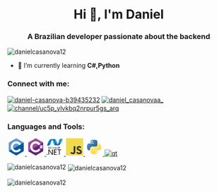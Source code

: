 <h1 align="center">Hi 👋, I'm Daniel</h1>
<h3 align="center">A Brazilian developer passionate about the backend</h3>

<p align="left"> <img src="https://komarev.com/ghpvc/?username=danielcasanova12&label=Profile%20views&color=0e75b6&style=flat" alt="danielcasanova12" /> </p>

- 🌱 I’m currently learning **C#,Python**

<h3 align="left">Connect with me:</h3>
<p align="left">
<a href="https://linkedin.com/in/daniel-casanova-b39435232" target="blank"><img align="center" src="https://raw.githubusercontent.com/rahuldkjain/github-profile-readme-generator/master/src/images/icons/Social/linked-in-alt.svg" alt="daniel-casanova-b39435232" height="30" width="40" /></a>
<a href="https://instagram.com/daniel_casanovaa_" target="blank"><img align="center" src="https://raw.githubusercontent.com/rahuldkjain/github-profile-readme-generator/master/src/images/icons/Social/instagram.svg" alt="daniel_casanovaa_" height="30" width="40" /></a>
<a href="https://www.youtube.com/channel/uc5p_ylvkbq2nrpur5gs_arq" target="blank"><img align="center" src="https://raw.githubusercontent.com/rahuldkjain/github-profile-readme-generator/master/src/images/icons/Social/youtube.svg" alt="channel/uc5p_ylvkbq2nrpur5gs_arq" height="30" width="40" /></a>
</p>

<h3 align="left">Languages and Tools:</h3>
<p align="left"> <a href="https://www.cprogramming.com/" target="_blank" rel="noreferrer"> <img src="https://raw.githubusercontent.com/devicons/devicon/master/icons/c/c-original.svg" alt="c" width="40" height="40"/> </a> <a href="https://www.w3schools.com/cs/" target="_blank" rel="noreferrer"> <img src="https://raw.githubusercontent.com/devicons/devicon/master/icons/csharp/csharp-original.svg" alt="csharp" width="40" height="40"/> </a> <a href="https://dotnet.microsoft.com/" target="_blank" rel="noreferrer"> <img src="https://raw.githubusercontent.com/devicons/devicon/master/icons/dot-net/dot-net-original-wordmark.svg" alt="dotnet" width="40" height="40"/> </a> <a href="https://developer.mozilla.org/en-US/docs/Web/JavaScript" target="_blank" rel="noreferrer"> <img src="https://raw.githubusercontent.com/devicons/devicon/master/icons/javascript/javascript-original.svg" alt="javascript" width="40" height="40"/> </a> <a href="https://www.python.org" target="_blank" rel="noreferrer"> <img src="https://raw.githubusercontent.com/devicons/devicon/master/icons/python/python-original.svg" alt="python" width="40" height="40"/> </a> <a href="https://www.qt.io/" target="_blank" rel="noreferrer"> <img src="https://upload.wikimedia.org/wikipedia/commons/0/0b/Qt_logo_2016.svg" alt="qt" width="40" height="40"/> </a> </p>

<p><img align="left" src="https://github-readme-stats.vercel.app/api/top-langs?username=danielcasanova12&show_icons=true&theme=dark&locale=en&layout=compact" alt="danielcasanova12" /></p>

<p>&nbsp;<img align="center" src="https://github-readme-stats.vercel.app/api?username=danielcasanova12&show_icons=true&theme=dark&locale=en" alt="danielcasanova12" /></p>

<p><img align="center" src="https://github-readme-streak-stats.herokuapp.com/?user=danielcasanova12&theme=dark" alt="danielcasanova12" /></p>
